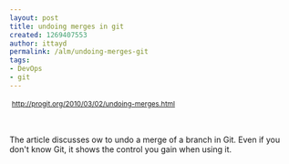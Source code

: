 ```yaml
---
layout: post
title: undoing merges in git
created: 1269407553
author: ittayd
permalink: /alm/undoing-merges-git
tags:
- DevOps
- git
---
```

<p>&nbsp;<span class="Apple-style-span" style="line-height: 19px; font-size: 12px; "><a href="http://progit.org/2010/03/02/undoing-merges.html">http://progit.org/2010/03/02/undoing-merges.html</a></span></p>
<p>&nbsp;</p>
<p>The article discusses ow to undo a merge of a branch in Git. Even if you don't know Git, it shows the control you gain when using it.</p>
